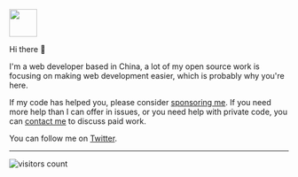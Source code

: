 <img src="https://github.com/egoist/egoist/raw/master/balloon.gif" width="50">

Hi there 👋

I'm a web developer based in China, a lot of my open source work is focusing on making web development easier, which is probably why you're here.

If my code has helped you, please consider [sponsoring me](https://github.com/sponsors/egoist). If you need more help than I can offer in issues, or you need help with private code, you can [contact me](mailto:0x142857@gmail.com) to discuss paid work.

You can follow me on [Twitter](https://twitter.com/_egoistlily).

---

<!-- https://github.com/Gerhut/Gerhut -->
![visitors count](https://visitors-by-url-pls-dont-use-this-in-your-repo.vercel.app/egoist-github-readme)
